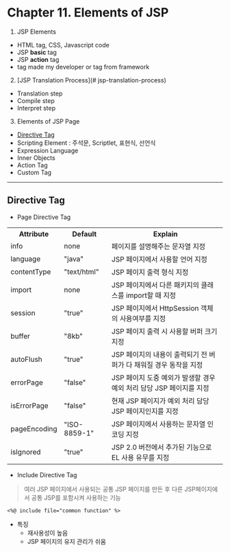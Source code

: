 # Chapter 11. Elements of JSP

1. JSP Elements
- HTML tag, CSS, Javascript code
- JSP <b>basic</b> tag
- JSP <b>action</b> tag
- tag made my developer or tag from framework


2. [JSP Translation Process](# jsp-translation-process)
  - Translation step
  - Compile step
  - Interpret step


3. Elements of JSP Page
- [Directive Tag](#directive-tag)
- Scripting Element : 주석문, Scriptlet, 표현식, 선언식
- Expression Language
- Inner Objects
- Action Tag
- Custom Tag

<hr>

## Directive Tag
- Page Directive Tag
<table>
    <tr>
        <th>Attribute</th>
        <th>Default</th>
        <th>Explain</th>
    </tr>
    <tr>
        <td>info</td>
        <td>none</td>
        <td>페이지를 설명해주는 문자열 지정</td>
    </tr>
    <tr>
        <td>language</td>
        <td>"java"</td>
        <td>JSP 페이지에서 사용할 언어 지정</td>
    </tr>
    <tr>
        <td>contentType</td>
        <td>"text/html"</td>
        <td>JSP 페이지 출력 형식 지정</td>
    </tr>
    <tr>
        <td>import</td>
        <td>none</td>
        <td>JSP 페이지에서 다른 패키지의 클래스를 import할 때 지정</td>
    </tr>
    <tr>
        <td>session</td>
        <td>"true"</td>
        <td>JSP 페이지에서 HttpSession 객체의 사용여부를 지정</td>
    </tr>
    <tr>
        <td>buffer</td>
        <td>"8kb"</td>
        <td>JSP 페이지 출력 시 사용할 버퍼 크기 지정</td>
    </tr>
    <tr>
        <td>autoFlush</td>
        <td>"true"</td>
        <td>JSP 페이지의 내용이 출력되기 전 버퍼가 다 채워질 경우 동작을 지정</td>
    </tr>
    <tr>
        <td>errorPage</td>
        <td>"false"</td>
        <td>JSP 페이지 도중 예외가 발생할 경우 예외 처리 담당 JSP 페이지를 지정</td>
    </tr>
    <tr>
        <td>isErrorPage</td>
        <td>"false"</td>
        <td>현재 JSP 페이지가 예외 처리 담당 JSP 페이지인지를 지정</td>
    </tr>
    <tr>
        <td>pageEncoding</td>
        <td>"ISO-8859-1"</td>
        <td>JSP 페이지에서 사용하는 문자열 인코딩 지정</td>
    </tr>
    <tr>
        <td>isIgnored</td>
        <td>"true"</td>
        <td>JSP 2.0 버전에서 추가된 기능으로 EL 사용 유무를 지정</td>
    </tr>
</table>

- Include Directive Tag
> 여러 JSP 페이지에서 사용되는 공통 JSP 페이지를 만든 후 다른 JSP페이지에서 공통 JSP를 포함시켜 사용하는 기능

<pre><code><%@ include file="common function" %></code></pre>
- 특징
  - 재사용성이 높음
  - JSP 페이지의 유지 관리가 쉬움








